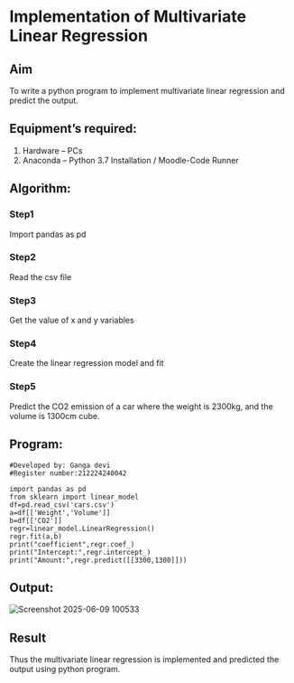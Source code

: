 # Implementation of Multivariate Linear Regression
## Aim
To write a python program to implement multivariate linear regression and predict the output.
## Equipment’s required:
1.	Hardware – PCs
2.	Anaconda – Python 3.7 Installation / Moodle-Code Runner
## Algorithm:
### Step1
Import pandas as pd

### Step2
Read the csv file
### Step3
Get the value of x and y variables
### Step4
Create the linear regression model and fit


### Step5
Predict the CO2 emission of a car where the weight is 2300kg, and the volume is 1300cm cube.


## Program:
```
#Developed by: Ganga devi  
#Register number:212224240042

import pandas as pd
from sklearn import linear_model
df=pd.read_csv('cars.csv')
a=df[['Weight','Volume']]
b=df[['CO2']]
regr=linear_model.LinearRegression()
regr.fit(a,b)
print("coefficient",regr.coef_)
print("Intercept:",regr.intercept_)
print("Amount:",regr.predict([[3300,1300]]))
```






## Output:
![Screenshot 2025-06-09 100533](https://github.com/user-attachments/assets/3d54f1f9-c06e-49fe-9499-d00acf229024)



## Result
Thus the multivariate linear regression is implemented and predicted the output using python program.

